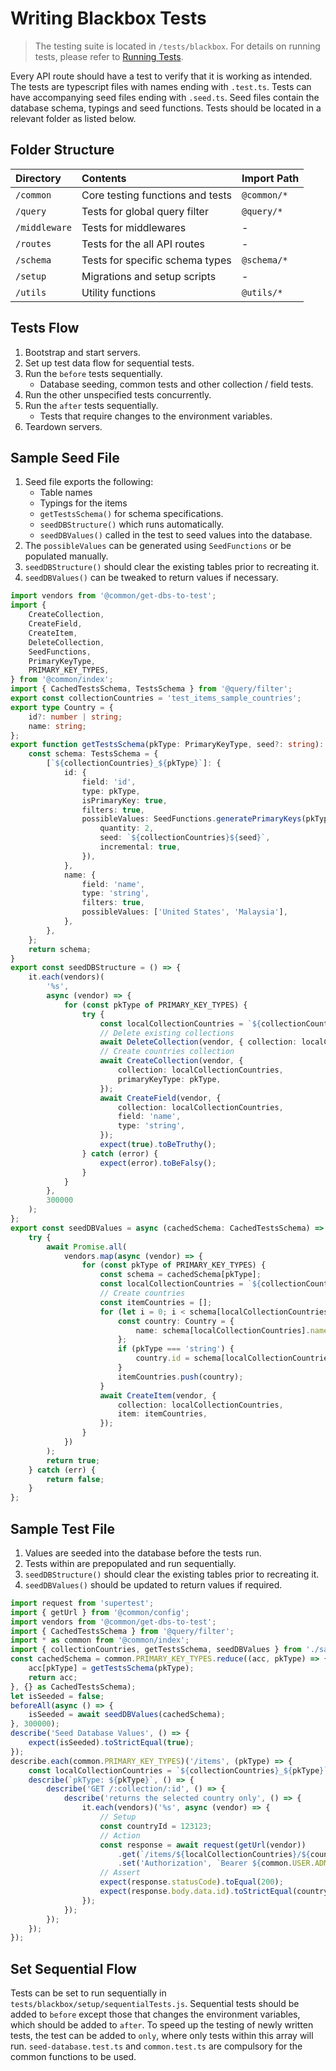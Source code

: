 # Writing Blackbox Tests

> The testing suite is located in `/tests/blackbox`. For details on running tests, please refer to
> [Running Tests](/contributing/tests/#running-blackbox-tests).

Every API route should have a test to verify that it is working as intended. The tests are typescript files with names
ending with `.test.ts`. Tests can have accompanying seed files ending with `.seed.ts`. Seed files contain the database
schema, typings and seed functions. Tests should be located in a relevant folder as listed below.

## Folder Structure

| Directory     | Contents                         | Import Path |
| :------------ | :------------------------------- | :---------- |
| `/common`     | Core testing functions and tests | `@common/*` |
| `/query`      | Tests for global query filter    | `@query/*`  |
| `/middleware` | Tests for middlewares            | -           |
| `/routes`     | Tests for the all API routes     | -           |
| `/schema`     | Tests for specific schema types  | `@schema/*` |
| `/setup`      | Migrations and setup scripts     | -           |
| `/utils`      | Utility functions                | `@utils/*`  |

## Tests Flow

1. Bootstrap and start servers.
2. Set up test data flow for sequential tests.
3. Run the `before` tests sequentially.
   - Database seeding, common tests and other collection / field tests.
4. Run the other unspecified tests concurrently.
5. Run the `after` tests sequentially.
   - Tests that require changes to the environment variables.
6. Teardown servers.

## Sample Seed File

1. Seed file exports the following:
   - Table names
   - Typings for the items
   - `getTestsSchema()` for schema specifications.
   - `seedDBStructure()` which runs automatically.
   - `seedDBValues()` called in the test to seed values into the database.
2. The `possibleValues` can be generated using `SeedFunctions` or be populated manually.
3. `seedDBStructure()` should clear the existing tables prior to recreating it.
4. `seedDBValues()` can be tweaked to return values if necessary.

```ts
import vendors from '@common/get-dbs-to-test';
import {
	CreateCollection,
	CreateField,
	CreateItem,
	DeleteCollection,
	SeedFunctions,
	PrimaryKeyType,
	PRIMARY_KEY_TYPES,
} from '@common/index';
import { CachedTestsSchema, TestsSchema } from '@query/filter';
export const collectionCountries = 'test_items_sample_countries';
export type Country = {
	id?: number | string;
	name: string;
};
export function getTestsSchema(pkType: PrimaryKeyType, seed?: string): TestsSchema {
	const schema: TestsSchema = {
		[`${collectionCountries}_${pkType}`]: {
			id: {
				field: 'id',
				type: pkType,
				isPrimaryKey: true,
				filters: true,
				possibleValues: SeedFunctions.generatePrimaryKeys(pkType, {
					quantity: 2,
					seed: `${collectionCountries}${seed}`,
					incremental: true,
				}),
			},
			name: {
				field: 'name',
				type: 'string',
				filters: true,
				possibleValues: ['United States', 'Malaysia'],
			},
		},
	};
	return schema;
}
export const seedDBStructure = () => {
	it.each(vendors)(
		'%s',
		async (vendor) => {
			for (const pkType of PRIMARY_KEY_TYPES) {
				try {
					const localCollectionCountries = `${collectionCountries}_${pkType}`;
					// Delete existing collections
					await DeleteCollection(vendor, { collection: localCollectionCountries });
					// Create countries collection
					await CreateCollection(vendor, {
						collection: localCollectionCountries,
						primaryKeyType: pkType,
					});
					await CreateField(vendor, {
						collection: localCollectionCountries,
						field: 'name',
						type: 'string',
					});
					expect(true).toBeTruthy();
				} catch (error) {
					expect(error).toBeFalsy();
				}
			}
		},
		300000
	);
};
export const seedDBValues = async (cachedSchema: CachedTestsSchema) => {
	try {
		await Promise.all(
			vendors.map(async (vendor) => {
				for (const pkType of PRIMARY_KEY_TYPES) {
					const schema = cachedSchema[pkType];
					const localCollectionCountries = `${collectionCountries}_${pkType}`;
					// Create countries
					const itemCountries = [];
					for (let i = 0; i < schema[localCollectionCountries].id.possibleValues.length; i++) {
						const country: Country = {
							name: schema[localCollectionCountries].name.possibleValues[i],
						};
						if (pkType === 'string') {
							country.id = schema[localCollectionCountries].id.possibleValues[i];
						}
						itemCountries.push(country);
					}
					await CreateItem(vendor, {
						collection: localCollectionCountries,
						item: itemCountries,
					});
				}
			})
		);
		return true;
	} catch (err) {
		return false;
	}
};
```

## Sample Test File

1. Values are seeded into the database before the tests run.
2. Tests within are prepopulated and run sequentially.
3. `seedDBStructure()` should clear the existing tables prior to recreating it.
4. `seedDBValues()` should be updated to return values if required.

```ts
import request from 'supertest';
import { getUrl } from '@common/config';
import vendors from '@common/get-dbs-to-test';
import { CachedTestsSchema } from '@query/filter';
import * as common from '@common/index';
import { collectionCountries, getTestsSchema, seedDBValues } from './sample.seed';
const cachedSchema = common.PRIMARY_KEY_TYPES.reduce((acc, pkType) => {
	acc[pkType] = getTestsSchema(pkType);
	return acc;
}, {} as CachedTestsSchema);
let isSeeded = false;
beforeAll(async () => {
	isSeeded = await seedDBValues(cachedSchema);
}, 300000);
describe('Seed Database Values', () => {
	expect(isSeeded).toStrictEqual(true);
});
describe.each(common.PRIMARY_KEY_TYPES)('/items', (pkType) => {
	const localCollectionCountries = `${collectionCountries}_${pkType}`;
	describe(`pkType: ${pkType}`, () => {
		describe('GET /:collection/:id', () => {
			describe('returns the selected country only', () => {
				it.each(vendors)('%s', async (vendor) => {
					// Setup
					const countryId = 123123;
					// Action
					const response = await request(getUrl(vendor))
						.get(`/items/${localCollectionCountries}/${countryId}`)
						.set('Authorization', `Bearer ${common.USER.ADMIN.TOKEN}`);
					// Assert
					expect(response.statusCode).toEqual(200);
					expect(response.body.data.id).toStrictEqual(countryId);
				});
			});
		});
	});
});
```

## Set Sequential Flow

Tests can be set to run sequentially in `tests/blackbox/setup/sequentialTests.js`. Sequential tests should be added to
`before` except those that changes the environment variables, which should be added to `after`. To speed up the testing
of newly written tests, the test can be added to `only`, where only tests within this array will run.
`seed-database.test.ts` and `common.test.ts` are compulsory for the common functions to be used.
